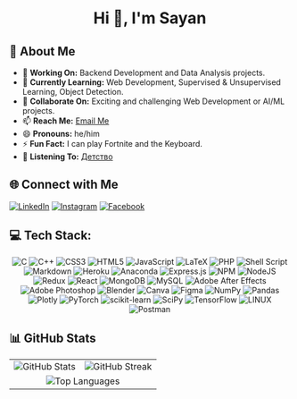 <h1 align="center">Hi 👋, I'm Sayan</h1>

## 💫 About Me

- 🔭 **Working On:** Backend Development and Data Analysis projects.
- 🌱 **Currently Learning:** Web Development, Supervised & Unsupervised Learning, Object Detection.
- 👯 **Collaborate On:** Exciting and challenging Web Development or AI/ML projects.
- 📫 **Reach Me:** [Email Me](mailto:sayansomya777@gmail.com)
- 😄 **Pronouns:** he/him
- ⚡ **Fun Fact:** I can play Fortnite and the Keyboard.
- 🎵 **Listening To:** [Детство](https://open.spotify.com/track/5snCfoQbJ7S4cYB0K8XuJ4?si=bcc7fe6a71884d00)

## 🌐 Connect with Me
 [![LinkedIn](https://img.shields.io/badge/LinkedIn-%230077B5.svg?logo=linkedin&logoColor=white)](https://linkedin.com/in/sayan-somya)
 [![Instagram](https://img.shields.io/badge/Instagram-%23E4405F.svg?logo=Instagram&logoColor=white)](https://instagram.com/sayan-aymos)
 [![Facebook](https://img.shields.io/badge/Facebook-%231877F2.svg?logo=Facebook&logoColor=white)](https://facebook.com/sayanaymos)

## 💻 Tech Stack:
<div align="center">
    <img src="https://img.shields.io/badge/c-%2300599C.svg?style=flat&logo=c&logoColor=white" alt="C">
    <img src="https://img.shields.io/badge/c++-%2300599C.svg?style=flat&logo=c%2B%2B&logoColor=white" alt="C++">
    <img src="https://img.shields.io/badge/css3-%231572B6.svg?style=flat&logo=css3&logoColor=white" alt="CSS3">
    <img src="https://img.shields.io/badge/html5-%23E34F26.svg?style=flat&logo=html5&logoColor=white" alt="HTML5">
    <img src="https://img.shields.io/badge/javascript-%23323330.svg?style=flat&logo=javascript&logoColor=%23F7DF1E" alt="JavaScript">
    <img src="https://img.shields.io/badge/latex-%23008080.svg?style=flat&logo=latex&logoColor=white" alt="LaTeX">
    <img src="https://img.shields.io/badge/php-%23777BB4.svg?style=flat&logo=php&logoColor=white" alt="PHP">
    <img src="https://img.shields.io/badge/shell_script-%23121011.svg?style=flat&logo=gnu-bash&logoColor=white" alt="Shell Script">
    <img src="https://img.shields.io/badge/markdown-%23000000.svg?style=flat&logo=markdown&logoColor=white" alt="Markdown">
    <img src="https://img.shields.io/badge/heroku-%23430098.svg?style=flat&logo=heroku&logoColor=white" alt="Heroku">
    <img src="https://img.shields.io/badge/Anaconda-%2344A833.svg?style=flat&logo=anaconda&logoColor=white" alt="Anaconda">
    <img src="https://img.shields.io/badge/express.js-%23404d59.svg?style=flat&logo=express&logoColor=%2361DAFB" alt="Express.js">
    <img src="https://img.shields.io/badge/NPM-%23000000.svg?style=flat&logo=npm&logoColor=white" alt="NPM">
    <img src="https://img.shields.io/badge/node.js-6DA55F?style=flat&logo=node.js&logoColor=white" alt="NodeJS">
    <img src="https://img.shields.io/badge/redux-%23593d88.svg?style=flat&logo=redux&logoColor=white" alt="Redux">
    <img src="https://img.shields.io/badge/react-%2320232a.svg?style=flat&logo=react&logoColor=%2361DAFB" alt="React">
    <img src="https://img.shields.io/badge/MongoDB-%234ea94b.svg?style=flat&logo=mongodb&logoColor=white" alt="MongoDB">
    <img src="https://img.shields.io/badge/mysql-%2300f.svg?style=flat&logo=mysql&logoColor=white" alt="MySQL">
    <img src="https://img.shields.io/badge/Adobe%20After%20Effects-9999FF.svg?style=flat&logo=Adobe%20After%20Effects&logoColor=white" alt="Adobe After Effects">
    <img src="https://img.shields.io/badge/adobephotoshop-%2331A8FF.svg?style=flat&logo=adobephotoshop&logoColor=white" alt="Adobe Photoshop">
    <img src="https://img.shields.io/badge/blender-%23F5792A.svg?style=flat&logo=blender&logoColor=white" alt="Blender">
    <img src="https://img.shields.io/badge/Canva-%2300C4CC.svg?style=flat&logo=Canva&logoColor=white" alt="Canva">
    <img src="https://img.shields.io/badge/figma-%23F24E1E.svg?style=flat&logo=figma&logoColor=white" alt="Figma">
    <img src="https://img.shields.io/badge/numpy-%23013243.svg?style=flat&logo=numpy&logoColor=white" alt="NumPy">
    <img src="https://img.shields.io/badge/pandas-%23150458.svg?style=flat&logo=pandas&logoColor=white" alt="Pandas">
    <img src="https://img.shields.io/badge/Plotly-%233F4F75.svg?style=flat&logo=plotly&logoColor=white" alt="Plotly">
    <img src="https://img.shields.io/badge/PyTorch-%23EE4C2C.svg?style=flat&logo=PyTorch&logoColor=white" alt="PyTorch">
    <img src="https://img.shields.io/badge/scikit--learn-%23F7931E.svg?style=flat&logo=scikit-learn&logoColor=white" alt="scikit-learn">
    <img src="https://img.shields.io/badge/SciPy-%230C55A5.svg?style=flat&logo=scipy&logoColor=%white" alt="SciPy">
    <img src="https://img.shields.io/badge/TensorFlow-%23FF6F00.svg?style=flat&logo=TensorFlow&logoColor=white" alt="TensorFlow">
    <img src="https://img.shields.io/badge/Linux-FCC624?style=flat&logo=linux&logoColor=black" alt="LINUX">
    <img src="https://img.shields.io/badge/Postman-FF6C37?style=flat&logo=postman&logoColor=white" alt="Postman">
</div>


## 📊 GitHub Stats

<div align="center">
    <table>
        <tr>
            <td>
                <img src="https://github-readme-stats.vercel.app/api?username=SayanSomya&theme=darcula&hide_border=false&include_all_commits=true&count_private=true" alt="GitHub Stats">
            </td>
            <td>
                <img src="https://github-readme-streak-stats.herokuapp.com/?user=SayanSomya&theme=darcula&hide_border=false" alt="GitHub Streak">
            </td>
        </tr>
        <tr>
            <td colspan="2" align="center">
                <img src="https://github-readme-stats.vercel.app/api/top-langs/?username=SayanSomya&theme=darcula&hide_border=false&include_all_commits=true&count_private=true&layout=compact" alt="Top Languages">
            </td>
        </tr>
    </table>
</div>
